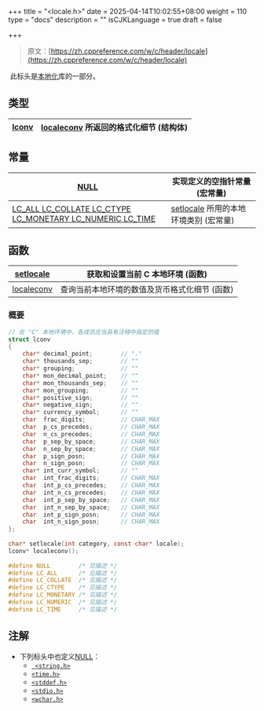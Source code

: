 +++
title = "<locale.h>"
date = 2025-04-14T10:02:55+08:00
weight = 110
type = "docs"
description = ""
isCJKLanguage = true
draft = false

+++

> 原文：[https://zh.cppreference.com/w/c/header/locale](https://zh.cppreference.com/w/c/header/locale)

​	此标头是[本地化](https://zh.cppreference.com/w/c/locale)库的一部分。

## 类型

| [lconv   ](https://zh.cppreference.com/w/c/locale/lconv) | [localeconv](https://zh.cppreference.com/w/c/locale/localeconv) 所返回的格式化细节 (结构体) |
| -------------------------------------------------------- | ------------------------------------------------------------ |

## 常量

| [NULL   ](https://zh.cppreference.com/w/c/types/NULL)        | 实现定义的空指针常量 (宏常量)                                |
| ------------------------------------------------------------ | ------------------------------------------------------------ |
| [LC_ALL   LC_COLLATE   LC_CTYPE   LC_MONETARY   LC_NUMERIC   LC_TIME   ](https://zh.cppreference.com/w/c/locale/LC_categories) | [setlocale](https://zh.cppreference.com/w/c/locale/setlocale) 所用的本地环境类别 (宏常量) |

## 函数

| [setlocale   ](https://zh.cppreference.com/w/c/locale/setlocale) | 获取和设置当前 C 本地环境 (函数)              |
| ------------------------------------------------------------ | --------------------------------------------- |
| [localeconv   ](https://zh.cppreference.com/w/c/locale/localeconv) | 查询当前本地环境的数值及货币格式化细节 (函数) |

### 概要

```c
// 在 "C" 本地环境中，各成员应当具有注释中指定的值
struct lconv
{
    char* decimal_point;        // "."
    char* thousands_sep;        // ""
    char* grouping;             // ""
    char* mon_decimal_point;    // ""
    char* mon_thousands_sep;    // ""
    char* mon_grouping;         // ""
    char* positive_sign;        // ""
    char* negative_sign;        // ""
    char* currency_symbol;      // ""
    char  frac_digits;          // CHAR_MAX
    char  p_cs_precedes;        // CHAR_MAX
    char  n_cs_precedes;        // CHAR_MAX
    char  p_sep_by_space;       // CHAR_MAX
    char  n_sep_by_space;       // CHAR_MAX
    char  p_sign_posn;          // CHAR_MAX
    char  n_sign_posn;          // CHAR_MAX
    char* int_curr_symbol;      // ""
    char  int_frac_digits;      // CHAR_MAX
    char  int_p_cs_precedes;    // CHAR_MAX
    char  int_n_cs_precedes;    // CHAR_MAX
    char  int_p_sep_by_space;   // CHAR_MAX
    char  int_n_sep_by_space;   // CHAR_MAX
    char  int_p_sign_posn;      // CHAR_MAX
    char  int_n_sign_posn;      // CHAR_MAX
};
 
char* setlocale(int category, const char* locale);
lconv* localeconv();
 
#define NULL        /* 见描述 */
#define LC_ALL      /* 见描述 */
#define LC_COLLATE  /* 见描述 */
#define LC_CTYPE    /* 见描述 */
#define LC_MONETARY /* 见描述 */
#define LC_NUMERIC  /* 见描述 */
#define LC_TIME     /* 见描述 */
```

## 注解

- 下列标头中也定义[NULL](https://zh.cppreference.com/w/c/types/NULL)：
  - [` <string.h>`](https://zh.cppreference.com/w/c/header/string)
  - [`<time.h>`](https://zh.cppreference.com/w/c/header/time)
  - [`<stddef.h>`](https://zh.cppreference.com/w/c/header/stddef)
  - [`<stdio.h>`](https://zh.cppreference.com/w/c/header/stdio)
  - [`<wchar.h>`](https://zh.cppreference.com/w/c/header/wchar)


